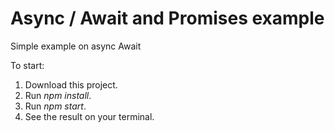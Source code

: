 # Async / Await and Promises example

Simple example on async Await

To start:
1. Download this project.
2. Run *npm install*.
3. Run *npm start*.
4. See the result on your terminal.
